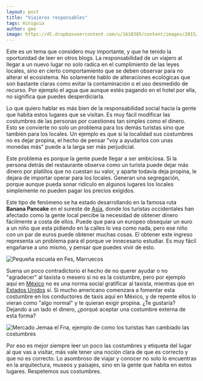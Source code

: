 ```yaml
---
layout: post
title: "Viajeros responsables"
tags: miniguia
author: geo
image: https://dl.dropboxusercontent.com/u/1610385/content/images/2015/04/2014-12-29-13-54-09.jpg
---
```

Este es un tema que considero muy importante, y que he tenido la oportunidad de leer en otros blogs. La responsabilidad de un viajero al llegar a un nuevo lugar no solo radica en el cumplimiento de las leyes locales, sino en cierto comportamiento que se deben observar para no alterar el ecosistema. No solamente hablo de alteraciones ecológicas que son bastante claras como evitar la contaminación o el uso desmedido de recurso. Por ejemplo el agua que aunque estés pagando en el hotel por ella, no significa que puedes desperdiciarla.

Lo que quiero hablar es más bien de la responsabilidad social hacia la gente que habita estos lugares que se visitan. Es muy fácil modificar las costumbres de las personas por cuestiones tan simples como el dinero. Esto se convierte no solo un problema para los demás turistas sino que también para los locales. Un ejemplo es que si la localidad sus costumbres no es dejar propina, el hecho de pensar "voy a ayudarlos con unas monedas más" puede a la larga ser más perjudicial.

Este problema es porque la gente puede llegar a ser ambiciosa. Si la persona detrás del restaurante observa como un turista puede dejar más dinero por platillos que no cuestan su valor, y aparte todavía deja propina, le dejara de importar operar para los locales. Generan una segregación, porque aunque pueda sonar ridículo en algunos lugares los locales simplemente no pueden pagar los precios exigidos.

Este tipo de fenómeno se ha estado desarrollando en la famosa ruta **Banana Pancake** en el sureste de [Asia](/tag/asia), donde los turistas occidentales han afectado como la gente local percibe la necesidad de obtener dinero fácilmente a costa de ellos. Puede que para un europeo obsequiar un euro a un niño que esta pidiendo en la calles lo vea como nada, pero ese niño con un par de euros puede obtener muchas cosas. El obtener este ingreso representa un problema para él porque ve innecesario estudiar. Es muy fácil engañarse a uno mismo, y pensar que puedes vivir de esto.

![Pequeña escuela en Fes, Marruecos](https://dl.dropboxusercontent.com/u/1610385/content/images/2015/04/2014-12-29-11-54-44.jpg)

Suena un poco contradictorio el hecho de no querer ayudar o no "agradecer" al taxista o mesero si no es la costumbre, pero por ejemplo aquí en [México](/tag/mexico) no es una norma social gratificar al taxista, mientras que en [Estados Unidos](/tag/estados-unidos) si. Si mucho americano comenzara a fomentar esta costumbre en los conductores de taxis aquí en México, y de repente ellos lo vieran como "algo normal" y te quieran exigir propina. ¿Te gustaría? Dejando a un lado el dinero, ¿porqué aceptar una costumbre externa de esta forma?

![Mercado Jemaa el Fna, ejemplo de como los turistas han cambiado las costumbres](https://dl.dropboxusercontent.com/u/1610385/content/images/2015/04/2014-12-31-16-42-24.jpg)

Por eso es mejor siempre leer un poco las costumbres y etiqueta del lugar al que vas a visitar, más vale tener una noción clara de que es correcto y que no es correcto. Lo asombroso de viajar y conocer no solo lo encuentras en la arquitectura, museos y paisajes, sino en la gente que habita en estos lugares. Respetemos sus costumbres.